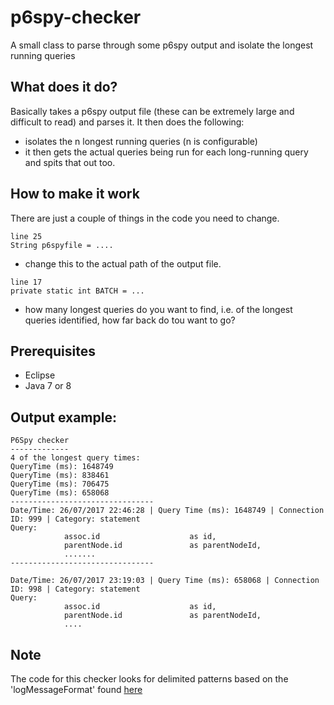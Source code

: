 # p6spy-checker
A small class to parse through some p6spy output and isolate the longest running queries

## What does it do?
Basically takes a p6spy output file (these can be extremely large and difficult to read) and parses it. It then does the following:
- isolates the n longest running queries (n is configurable)
- it then gets the actual queries being run for each long-running query and spits that out too.

## How to make it work
There are just a couple of things in the code you need to change.

```
line 25
String p6spyfile = ....
```
* change this to the actual path of the output file.


```
line 17
private static int BATCH = ...
```
* how many longest queries do you want to find, i.e. of the longest queries identified, how far back do tou want to go?

## Prerequisites
* Eclipse
* Java 7 or 8

## Output example:
```
P6Spy checker
-------------
4 of the longest query times:
QueryTime (ms): 1648749
QueryTime (ms): 838461
QueryTime (ms): 706475
QueryTime (ms): 658068
--------------------------------
Date/Time: 26/07/2017 22:46:28 | Query Time (ms): 1648749 | Connection ID: 999 | Category: statement
Query: 
            assoc.id                    as id,
            parentNode.id               as parentNodeId,
            .......
--------------------------------

Date/Time: 26/07/2017 23:19:03 | Query Time (ms): 658068 | Connection ID: 998 | Category: statement
Query: 
            assoc.id                    as id,
            parentNode.id               as parentNodeId,
			....
```

## Note
The code for this checker looks for delimited patterns based on the 'logMessageFormat' found [here](https://p6spy.github.io/p6spy/2.0/configandusage.html)
